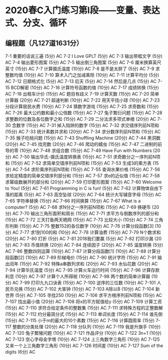 # 2020春C入门练习第I段——变量、表达式、分支、循环

## 编程题（凡127道1631分）
7-1 重要的话说三遍 (5分) AC
7-2 I Love GPLT (5分) AC
7-3 输出带框文字 (5分) AC
7-4 输出菱形图案 (5分) AC
7-5 输出倒三角图案 (5分) AC
7-6 厘米换算英尺英寸 (15分) AC
7-7 计算摄氏温度 (10分) AC
7-8 是不是太胖了 (5分) AC
7-9 求整数均值 (10分) AC
7-10 算术入门之加减乘除 (10分) AC
7-11 计算平均分 (5分) AC
7-12 日期格式化 (5分) AC
7-13 后天 (5分) AC
7-14 然后是几点 (15分) AC
7-15 BCD解密 (10分) AC
7-16 计算符号函数的值 (10分) AC
7-17 成绩转换 (15分) AC
7-18 出租车计价 (15分) AC 题目有歧义
7-19 计算天数 (15分) AC
7-20 简单计算器 (20分) AC
7-21 超速判断 (10分) AC
7-22 用天平找小球 (10分) AC
7-23 分段计算居民水费 (10分) AC
7-24 猜数字游戏 (15分) AC
7-25 求奇数和 (15分) AC
7-26 最大公约数和最小公倍数 (15分) AC
7-27 兔子繁衍问题 (15分) AC
7-28 求整数的位数及各位数字之和 (15分) AC
7-29 二分法求多项式单根 (20分) AC
7-30 念数字 (15分) AC
7-31 掉入陷阱的数字 (15分) AC
7-32 求交错序列前N项和 (15分) AC
7-33 统计素数并求和 (20分) AC
7-34 求分数序列前N项和 (15分) AC 
7-35 猴子吃桃问题 (15分) AC
7-43 Shuffling Machine (20分) AC
7-44 黑洞数 (20分) AC
7-45 找完数 (20分) AC
7-46 爬动的蠕虫 (15分) AC
7-47 二进制的前导的零 (10分) AC
7-48 求组合数 (15分) AC
7-49 Have Fun with Numbers (20分) AC
7-50 输出华氏-摄氏温度转换表 (15分) AC
7-51 求奇数分之一序列前N项和 (15分) AC
7-52 求简单交错序列前N项和 (15分) AC
7-53 生成3的乘方表 (15分) AC
7-54 求阶乘序列前N项和 (15分) AC
7-55 查询水果价格 (15分) AC
7-56 求给定精度的简单交错序列部分和 (15分) AC
7-57 求e的近似值 (15分) AC
7-58 求幂级数展开的部分和 (20分) AC
7-59 打印菱形图案 (15分) AC
7-60 Welcome to You! (5分) AC
7-61 Programming in C is fun! (5分) AC
7-62 计算物体自由下落的距离 (5分) AC
7-63 高空坠球 (20分) AC
7-64 统计大写辅音字母 (15分) AC
7-65 字符串替换 (15分) AC
7-66 时间换算 (15分) AC
7-67 What is a computer? (5分) AC
7-68 求N分之一序列前N项和 (15分) AC
7-69 换硬币 (20分) AC
7-70 输出三角形面积和周长 (15分) AC
7-71 求平方与倒数序列的部分和 (15分) AC
7-72 三天打鱼两天晒网 (15分) AC
7-73 比较大小 (10分) AC
7-74 三角形判断 (15分) AC
7-75 整数152的各位数字 (10分) AC
7-76 计算分段函数[3] (10分) AC
7-77 求1到100的和 (10分) AC
7-78 计算油费 (15分) AC
7-79 N个数求和 (20分) AC
7-80 打折 (5分) AC
7-81 2018我们要赢 (5分) AC
7-82 打印沙漏 (20分) AC
7-83 币值转换 (20分) AC
7-84 连续因子 (20分) AC
7-85 温度转换 (5分) AC
7-86 整数四则运算 (10分) AC
7-87 计算分段函数[1] (10分) AC
7-88 计算分段函数[2] (10分) AC
7-89 阶梯电价 (15分) AC
7-90 统计字符 (15分) AC
7-91 输出闰年 (15分) AC
7-92 特殊a串数列求和 (20分) AC
7-93 水仙花数 (20分) AC
7-94 计算华氏温度 (5分) AC
7-95 计算火车运行时间 (15分) AC
7-96 计算存款利息 (10分) AC
7-97 计算个人所得税 (10分) AC
7-98 两个数的简单计算器 (10分) AC
7-99 打印九九口诀表 (15分) AC
7-100 逆序的三位数 (10分) AC
7-101 人民币兑换 (15分) AC
7-102 大笨钟 (10分) AC
7-103 A除以B (10分) AC
7-104 新世界 (5分) AC
7-105 寻找250 (10分) AC
7-106 求平方根序列前N项和 (15分) AC
7-107 找出最小值 (20分) AC
7-108 将x的平方赋值给y (5分) AC
7-109 计算工资 (15分) AC
7-110 求符合给定条件的整数集 (15分) AC
7-111 求特殊方程的正整数解 (15分) AC
7-112 约分最简分式 (15分) AC
7-113 单词长度 (15分) AC
7-114 谁先倒 (15分)  AC
7-115 小于m的最大的10个素数 (15分) AC
7-116 计算圆周率 (15分)
7-117 整数的分类处理 (20分) AC
7-118 分队列 (10分) AC
7-119 我是升旗手 (10分) AC
7-120 兔子繁殖问题 (10分) AC
7-121 作品评分 (10分) AC
7-122 3n+1 (10分) AC
7-123 空心字母金字塔 (10分) AC
7-124 上三角数字三角形 (10分) AC
7-125 又来一个上三角数字三角形 (10分) AC
7-126 时间差 (10分) AC
7-127 Sum of the digits (6分) AC
